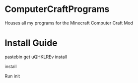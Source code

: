 # ComputerCraftPrograms
Houses all my programs for the Minecraft Computer Craft Mod

# Install Guide
pastebin get uQHKLREv install

install

Run init
